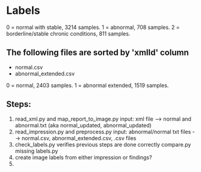 # Labels

0 = normal with stable, 3214 samples. 
1 = abnormal, 708 samples. 
2 = borderline/stable chronic conditions, 811 samples. 

## The following files are sorted by 'xmlId' column
- normal.csv
- abnormal_extended.csv

0 = normal, 2403 samples. 
1 = abnormal extended, 1519 samples. 

## Steps:
1. read_xml.py and map_report_to_image.py input: xml file  --> normal and abnormal.txt (aka normal_updated, abnormal_updated) 
2. read_impression.py and preprocess.py input: abnormal/normal txt files --> normal.csv, abnormal_extended.csv, .csv files
3. check_labels.py verifies previous steps are done correctly compare.py missing labels.py
4. create image labels from either impression or findings? 
5. 
